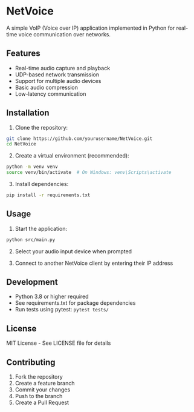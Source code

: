# NetVoice

A simple VoIP (Voice over IP) application implemented in Python for real-time voice communication over networks.

## Features

- Real-time audio capture and playback
- UDP-based network transmission
- Support for multiple audio devices
- Basic audio compression
- Low-latency communication

## Installation

1. Clone the repository:

```bash
git clone https://github.com/yourusername/NetVoice.git
cd NetVoice
```

2. Create a virtual environment (recommended):

```bash
python -m venv venv
source venv/bin/activate  # On Windows: venv\Scripts\activate
```

3. Install dependencies:

```bash
pip install -r requirements.txt
```

## Usage

1. Start the application:

```bash
python src/main.py
```

2. Select your audio input device when prompted

3. Connect to another NetVoice client by entering their IP address

## Development

- Python 3.8 or higher required
- See requirements.txt for package dependencies
- Run tests using pytest: `pytest tests/`

## License

MIT License - See LICENSE file for details

## Contributing

1. Fork the repository
2. Create a feature branch
3. Commit your changes
4. Push to the branch
5. Create a Pull Request
